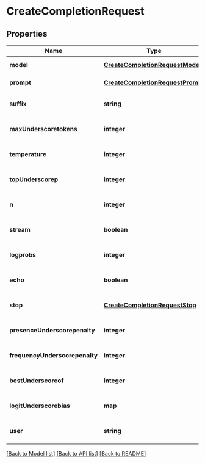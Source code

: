# CreateCompletionRequest

## Properties
Name | Type | Description | Notes
------------ | ------------- | ------------- | -------------
**model** | [**CreateCompletionRequestModel**](CreateCompletionRequestModel.md) |  | [default to null]
**prompt** | [**CreateCompletionRequestPrompt**](CreateCompletionRequestPrompt.md) |  | [default to null]
**suffix** | **string** |  | [optional] [default to null]
**maxUnderscoretokens** | **integer** |  | [optional] [default to 16]
**temperature** | **integer** |  | [optional] [default to 1]
**topUnderscorep** | **integer** |  | [optional] [default to 1]
**n** | **integer** |  | [optional] [default to 1]
**stream** | **boolean** |  | [optional] [default to false]
**logprobs** | **integer** |  | [optional] [default to null]
**echo** | **boolean** |  | [optional] [default to false]
**stop** | [**CreateCompletionRequestStop**](CreateCompletionRequestStop.md) |  | [optional] [default to null]
**presenceUnderscorepenalty** | **integer** |  | [optional] [default to 0]
**frequencyUnderscorepenalty** | **integer** |  | [optional] [default to 0]
**bestUnderscoreof** | **integer** |  | [optional] [default to 1]
**logitUnderscorebias** | **map** |  | [optional] [default to null]
**user** | **string** |  | [optional] [default to null]

[[Back to Model list]](../README.md#documentation-for-models) [[Back to API list]](../README.md#documentation-for-api-endpoints) [[Back to README]](../README.md)


